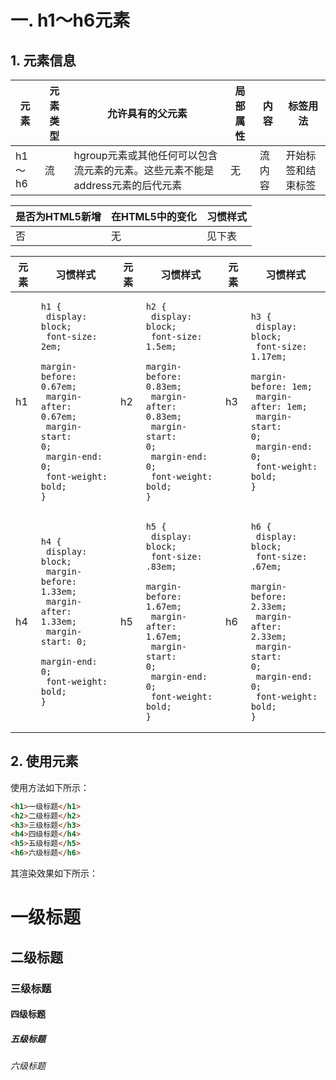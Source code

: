 # 一. h1～h6元素

## 1. 元素信息

| 元素   | 元素类型 | 允许具有的父元素                                             | 局部属性 | 内容   | 标签用法           |
| ------ | -------- | ------------------------------------------------------------ | -------- | ------ | ------------------ |
| h1～h6 | 流       | hgroup元素或其他任何可以包含流元素的元素。这些元素不能是address元素的后代元素 | 无       | 流内容 | 开始标签和结束标签 |

| 是否为HTML5新增 | 在HTML5中的变化 | 习惯样式 |
| --------------- | --------------- | -------- |
| 否              | 无              | 见下表   |

| 元素 | 习惯样式                                                     | 元素 | 习惯样式                                                     | 元素 | 习惯样式                                                     |
| ---- | ------------------------------------------------------------ | ---- | ------------------------------------------------------------ | ---- | ------------------------------------------------------------ |
| h1   | <pre><code>h1 {<br />    display: block;<br />    font-size: 2em;<br />    margin-before: 0.67em;<br />    margin-after: 0.67em;<br />    margin-start: 0;<br />    margin-end: 0;<br />    font-weight: bold;<br />}</code></pre> | h2   | <pre><code>h2 {<br />    display: block;<br />    font-size: 1.5em;<br />    margin-before: 0.83em;<br />    margin-after: 0.83em;<br />    margin-start: 0;<br />    margin-end: 0;<br />    font-weight: bold;<br />}</code></pre> | h3   | <pre><code>h3 {<br />    display: block;<br />    font-size: 1.17em;<br />    margin-before: 1em;<br />    margin-after: 1em;<br />    margin-start: 0;<br />    margin-end: 0;<br />    font-weight: bold;<br />}</code></pre> |
| h4   | <pre><code>h4 {<br />    display: block;<br />    margin-before: 1.33em;<br />    margin-after: 1.33em;<br />    margin-start: 0;<br />    margin-end: 0;<br />    font-weight: bold;<br />}</code></pre> | h5   | <pre><code>h5 {<br />    display: block;<br />    font-size: .83em;<br />    margin-before: 1.67em;<br />    margin-after: 1.67em;<br />    margin-start: 0;<br />    margin-end: 0;<br />    font-weight: bold;<br />}</code></pre> | h6   | <pre><code>h6 {<br />    display: block;<br />    font-size: .67em;<br />    margin-before: 2.33em;<br />    margin-after: 2.33em;<br />    margin-start: 0;<br />    margin-end: 0;<br />    font-weight: bold;<br />}</code></pre> |

## 2. 使用元素

使用方法如下所示：

```html
<h1>一级标题</h1>
<h2>二级标题</h2>
<h3>三级标题</h3>
<h4>四级标题</h4>
<h5>五级标题</h5>
<h6>六级标题</h6>
```

其渲染效果如下所示：

<h1>一级标题</h1>
<h2>二级标题</h2>
<h3>三级标题</h3>
<h4>四级标题</h4>
<h5>五级标题</h5>
<h6>六级标题</h6>

